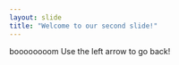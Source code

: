 ```yaml
---
layout: slide
title: "Welcome to our second slide!"
---
```

boooooooom
Use the left arrow to go back!
